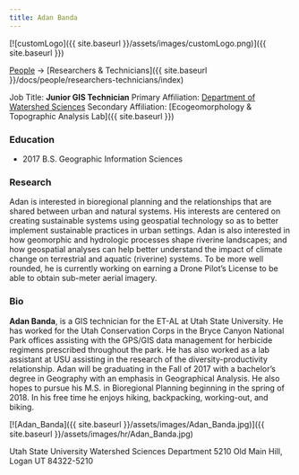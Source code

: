 ```yaml
---
title: Adan Banda
---
```


[![customLogo]({{ site.baseurl }}/assets/images/customLogo.png)]({{ site.baseurl }})

[People]({{site.baseurl}}/docs/people/index) -> [Researchers & Technicians]({{ site.baseurl }}/docs/people/researchers-technicians/index)

Job Title: **Junior GIS Technician**
Primary Affiliation: [Department of Watershed Sciences](http://qcnr.usu.edu/wats/)
Secondary Affiliation: [Ecogeomorphology & Topographic Analysis Lab]({{ site.baseurl }})

### Education

- 2017 B.S. Geographic Information Sciences

### Research

Adan is interested in bioregional planning and the relationships that are shared between urban and natural systems. His interests are centered on creating sustainable systems using geospatial technology so as to better implement sustainable practices in urban settings. Adan is also interested in how geomorphic and hydrologic processes shape riverine landscapes; and how geospatial analyses can help better understand the impact of climate change on terrestrial and aquatic (riverine) systems. To be more well rounded, he is currently working on earning a Drone Pilot’s License to be able to obtain sub-meter aerial imagery.

### Bio

**Adan Banda**, is a GIS technician for the ET-AL at Utah State University. He has worked for the Utah Conservation Corps in the Bryce Canyon National Park offices assisting with the GPS/GIS data management for herbicide regimens prescribed throughout the park. He has also worked as a lab assistant at USU assisting in the research of  the diversity-productivity relationship. Adan will be graduating in the Fall of 2017 with a bachelor’s degree in Geography with an emphasis in Geographical Analysis. He also hopes to pursue his M.S. in Bioregional Planning beginning in the spring of 2018. In his free time he enjoys hiking, backpacking, working-out, and biking.

[![Adan_Banda]({{ site.baseurl }}/assets/images/Adan_Banda.jpg)]({{ site.baseurl }}/assets/images/hr/Adan_Banda.jpg)

Utah State University
Watershed Sciences Department
5210 Old Main Hill,
Logan UT 84322-5210
